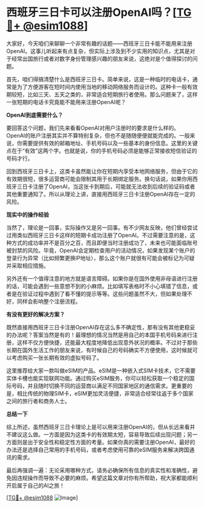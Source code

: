 # 西班牙三日卡可以注册OpenAI吗？[[TG💪+ @esim1088](https://t.me/s/esim1088)]

大家好，今天咱们来聊聊一个非常有趣的话题——西班牙三日卡能不能用来注册OpenAI。这事儿听起来有点复杂，但实际上涉及到不少实用的知识点，尤其是对于经常出国旅行或者对数字身份管理感兴趣的朋友来说，这绝对是个值得探讨的问题。

首先，咱们得搞清楚什么是西班牙三日卡。简单来说，这是一种临时的电话卡，通常是为了方便游客在短时间内使用当地的移动网络服务而设计的。这种卡一般有效期较短，比如三天、五天之类的，非常适合短期旅行者使用。那么问题来了，这样一张短期的电话卡究竟能不能用来注册OpenAI呢？

**OpenAI到底需要什么？**

要回答这个问题，我们先来看看OpenAI对用户注册时的要求是什么样的。OpenAI的账户注册其实并不算特别复杂，但也不是随随便便就能完成的。一般来说，你需要提供有效的邮箱地址、手机号码以及一些基本的身份信息。这里的关键点在于“有效”这两个字。也就是说，你的手机号码必须是能够正常接收短信验证的号码才行。

回到西班牙三日卡上，这类卡虽然能让你在短期内享受本地网络服务，但由于它的有效期很短，很多运营商可能会限制其用于长期绑定服务。换句话说，如果你用西班牙三日卡注册了OpenAI，当这张卡到期后，可能就无法收到后续的验证码或者其他重要通知了。所以从理论上讲，直接用西班牙三日卡注册OpenAI存在一定的风险。

**现实中的操作经验**

当然了，理论是一回事，实际操作又是另一回事。有不少网友反映，他们曾经尝试过用类似西班牙三日卡这样的短期卡成功注册了OpenAI。不过需要注意的是，这种方式的成功率并不是百分之百，而且即便当时注册成功了，未来也可能面临账号被封禁的风险。毕竟，OpenAI会定期检查用户的活动情况，如果发现某个账户的登录行为异常（比如频繁更换IP地址），那么这个账户就很有可能会被标记为可疑并采取相应措施。

另外还有一个值得注意的地方就是语言障碍。如果你是在国外使用非母语进行注册的话，可能会遇到一些意想不到的小麻烦。比如填写表格时不小心填错了信息，或者是在验证过程中遇到了看不懂的提示等等。这些问题虽然不大，但如果处理不好，同样会影响整个注册流程。

**有没有更好的解决方案？**

既然直接用西班牙三日卡注册OpenAI存在这么多不确定性，那有没有其他更稳妥的办法呢？答案当然是有的！最理想的情况当然是用自己的本国手机号码来进行注册，这样不仅方便快捷，还能最大程度地降低出现意外状况的概率。不过对于那些长期在国外生活工作的朋友来说，有时候自己的号码确实不方便使用，这时候就可以考虑购买一张长期有效的虚拟号码了。

这里推荐给大家一款叫做eSIM的产品。eSIM是一种嵌入式SIM卡技术，它不需要实体卡槽也能实现联网功能。通过购买eSIM服务，你可以轻松获取一个稳定的国际号码，并且随时切换不同的运营商以满足不同国家地区的通信需求。更重要的是，相比传统的物理SIM卡，eSIM更加灵活便捷，非常适合经常往返于多个国家之间的旅行者和商务人士。

**总结一下**

综上所述，虽然西班牙三日卡理论上是可以用来注册OpenAI的，但从长远来看并不建议这么做。一方面是因为这类卡的有效期太短，容易导致后续出现问题；另一方面则是出于安全性和稳定性方面的考量。如果你真的需要注册OpenAI，最好的办法还是选择自己常用的手机号码，或者考虑使用可靠的eSIM服务来解决跨国通讯的需求。

最后再强调一遍：无论采用哪种方式，请务必确保所有信息的真实性和准确性，避免因违规操作而导致不必要的麻烦。希望这篇文章对你有所帮助，祝大家都能顺利开启属于自己的AI之旅！

[[TG💪+ @esim1088](https://t.me/s/esim1088) ![Image](https://i.postimg.cc/4NQfJmqS/Snipaste-2025-05-13-00-14-12.png)]